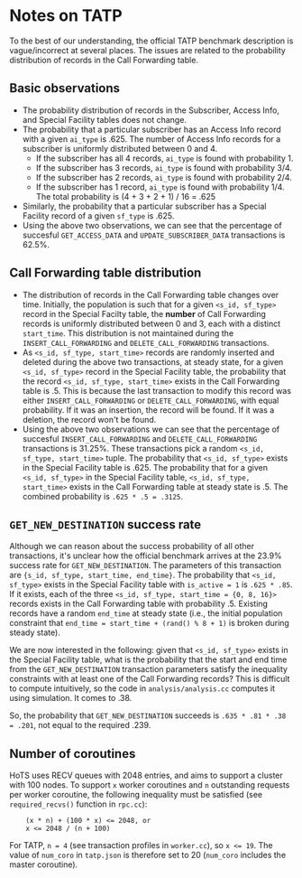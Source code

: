 # Notes on TATP
To the best of our understanding, the official TATP benchmark description is
vague/incorrect at several places. The issues are related to the probability
distribution of records in the Call Forwarding table.

## Basic observations
 * The probability distribution of records in the Subscriber, Access Info, and
   Special Facility tables does not change.
 * The probability that a particular subscriber has an Access Info record with
   a given `ai_type` is .625. The number of Access Info records for a subscriber
   is uniformly distributed between 0 and 4.
    * If the subscriber has all 4 records, `ai_type` is found with probability 1.
    * If the subscriber has 3 records, `ai_type` is found with probability
      3/4.
    * If the subscriber has 2 records, `ai_type` is found with probability
      2/4.
    * If the subscriber has 1 record, `ai_type` is found with probability
      1/4.
   The total probability is (4 + 3 + 2 + 1) / 16 = .625
 * Similarly, the probability that a particular subscriber has a Special Facility
   record of a given `sf_type` is .625.
 * Using the above two observations, we can see that the percentage of succesful
   `GET_ACCESS_DATA` and `UPDATE_SUBSCRIBER_DATA` transactions is 62.5%.

## Call Forwarding table distribution
 * The distribution of records in the Call Forwarding table changes over time.
   Initially, the population is such that for a given `<s_id, sf_type>` record
   in the Special Facilty table, the **number** of Call Forwarding records is
   uniformly distributed between 0 and 3, each with a distinct `start_time`.
   This distribution is not maintained during the `INSERT_CALL_FORWARDING` and
   `DELETE_CALL_FORWARDING` transactions.
 * As `<s_id, sf_type, start_time>` records are randomly inserted and deleted
   during the above two transactions, at steady state, for a given
   `<s_id, sf_type>` record in the Special Facility table, the probability that
   the record `<s_id, sf_type, start_time>` exists in the Call Forwarding table
   is .5. This is because the last transaction to modify this record was either
   `INSERT_CALL_FORWARDING` or `DELETE_CALL_FORWARDING`, with equal probability.
   If it was an insertion, the record will be found. If it was a deletion, the
   record won't be found.
 * Using the above two observations we can see that the percentage of succesful
   `INSERT_CALL_FORWARDING` and `DELETE_CALL_FORWARDING` transactions is 31.25%.
   These transactions pick a random `<s_id, sf_type, start_time>` tuple. The
   probability that `<s_id, sf_type>` exists in the Special Facility table is
   .625. The probability that for a given `<s_id, sf_type>` in the Special
   Facility table, `<s_id, sf_type, start_time>` exists in the Call Forwarding
   table at steady state is .5. The combined probability is `.625 * .5 = .3125`.

## `GET_NEW_DESTINATION` success rate
Although we can reason about the success probability of all other transactions,
it's unclear how the official benchmark arrives at the 23.9% success rate for
`GET_NEW_DESTINATION`. The parameters of this transaction are
`{s_id, sf_type, start_time, end_time}`. The probability that `<s_id, sf_type>`
exists in the Special Facility table with `is_active = 1` is `.625 * .85`.
If it exists, each of the three `<s_id, sf_type, start_time = {0, 8, 16}>`
records exists in the Call Forwarding table with probability .5. Existing
records have a random `end_time` at steady state (i.e., the initial population
constraint that `end_time = start_time + (rand() % 8 + 1)` is broken during
steady state).

We are now interested in the following: given that `<s_id, sf_type>` exists in
the Special Facility table, what is the probability that the start and end time
from the `GET_NEW_DESTINATION` transaction parameters satisfy the inequality
constraints with at least one of the Call Forwarding records? This is difficult
to compute intuitively, so the code in `analysis/analysis.cc` computes it using
simulation. It comes to .38.

So, the probability that `GET_NEW_DESTINATION` succeeds is
`.635 * .81 * .38 = .201`, not equal to the required .239.

## Number of coroutines
HoTS uses RECV queues with 2048 entries, and aims to support a cluster with 100
nodes. To support `x` worker coroutines and `n` outstanding requests per
worker coroutine, the following inequality must be satisfied (see
`required_recvs()` function in `rpc.cc`):
```
	(x * n) + (100 * x) <= 2048, or
	x <= 2048 / (n + 100)
```
For TATP, `n = 4` (see transaction profiles in `worker.cc`), so `x <= 19`. The
value of `num_coro` in `tatp.json` is therefore set to 20 (`num_coro` includes
the master coroutine).
